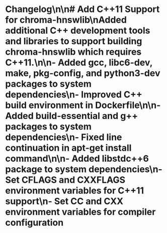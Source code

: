 # Changelog\n\n# Add C++11 Support for chroma-hnswlib\nAdded additional C++ development tools and libraries to support building chroma-hnswlib which requires C++11.\n\n- Added gcc, libc6-dev, make, pkg-config, and python3-dev packages to system dependencies\n- Improved C++ build environment in Dockerfile\n\n- Added build-essential and g++ packages to system dependencies\n- Fixed line continuation in apt-get install command\n\n- Added libstdc++6 package to system dependencies\n- Set CFLAGS and CXXFLAGS environment variables for C++11 support\n- Set CC and CXX environment variables for compiler configuration
